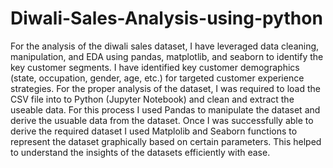 # Diwali-Sales-Analysis-using-python
For the analysis of the diwali sales dataset, I have leveraged data cleaning, manipulation, and EDA using pandas, matplotlib, and seaborn to identify the key customer segments.
I have identified key customer demographics (state, occupation, gender, age, etc.) for targeted customer experience strategies.
For the proper analysis of the dataset, I was required to load the CSV file into to Python (Jupyter Notebook) and clean and extract the useable data. For this process I used Pandas to manipulate the dataset and derive the usuable data from the dataset.
Once I was successfully able to derive the required dataset I used Matplolib and Seaborn functions to represent the dataset graphically based on certain parameters. This helped to understand the insights of the datasets efficiently with ease.
